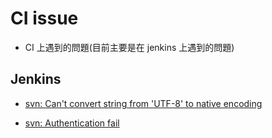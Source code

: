 # CI issue

* CI 上遇到的問題(目前主要是在 jenkins 上遇到的問題)

## Jenkins

* [svn: Can't convert string from 'UTF-8' to native encoding](UTF8/README.md)

* [svn: Authentication fail](Authentication/README.md)